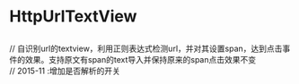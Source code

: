 # HttpUrlTextView
##
// 自识别url的textview，利用正则表达式检测url，并对其设置span，达到点击事件的效果。支持原文有span的text导入并保持原来的span点击效果不变<br>
// 2015-11 :增加是否解析的开关<br>
 
